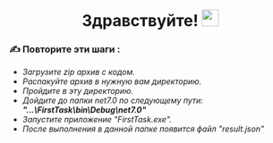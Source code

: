 <div align= "center">
   <h1 >
      Здравствуйте!
     <img src="https://media.giphy.com/media/hvRJCLFzcasrR4ia7z/giphy.gif" width="30px"/>
   </h1>
</div>

### :writing_hand: Повторите эти шаги :
- <i> Загрузите zip архив с кодом. </i>
- <i> Распакуйте архив в нужную вам директорию. </i>
- <i> Пройдите в эту директорию. </i>
- <i> Дойдите до папки net7.0 по следующему пути: </i>
   <i><b>  "...\FirstTask\bin\Debug\net7.0" </b></i>
- <i> Запустите приложение "FirstTask.exe". </i>
- <i> После выполнения в данной папке появится файл "result.json" </i>

